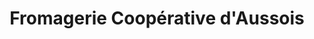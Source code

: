 ---
title: "Fromagerie Coopérative d'Aussois"
url: /aussois/fromagerie-cooperative-daussois/
shop: Käse
---